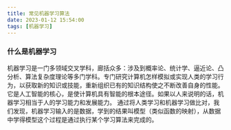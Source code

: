 ```yaml
---
title: 常见机器学习算法
date: 2023-01-12 15:54:00
tags: [机器学习]
---
```


### 什么是机器学习

机器学习是一门多领域交叉学科，廊括众多：涉及到概率论、统计学、逼近论、凸分析、算法复杂度理论等多门学科。专门研究计算机怎样模拟或实现人类的学习行为，以获取新的知识或技能，重新组织已有的知识结构使之不断改善自身的性能。
它是人工智能的核心，是使计算机具有智能的根本途径。如果以人来说明的话，机器学习相当于人的学习能力和发展能力。
通过将人类学习和机器学习做比对，我们发现，机器学习输入的是数据，学到的结果叫模型（类似函数的映射），从数据中学得模型这个过程是通过执行某个学习算法来完成的。
